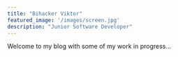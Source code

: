 ```yaml
---
title: "Bihacker Viktor"
featured_image: '/images/screen.jpg'
description: "Junior Software Developer"
---
```

Welcome to my blog with some of my work in progress...

